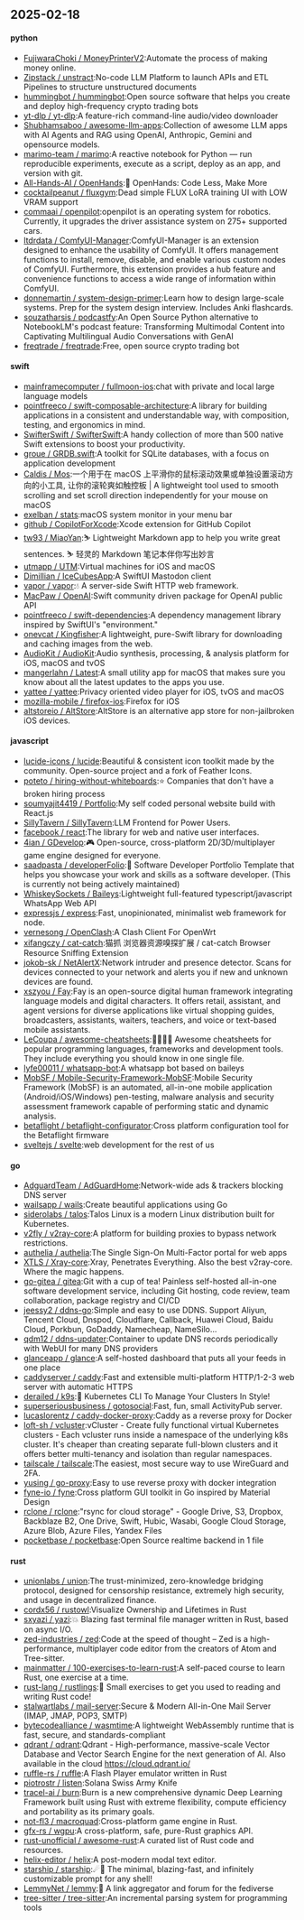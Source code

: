 ## 2025-02-18

#### python
* [FujiwaraChoki / MoneyPrinterV2](https://github.com/FujiwaraChoki/MoneyPrinterV2):Automate the process of making money online.
* [Zipstack / unstract](https://github.com/Zipstack/unstract):No-code LLM Platform to launch APIs and ETL Pipelines to structure unstructured documents
* [hummingbot / hummingbot](https://github.com/hummingbot/hummingbot):Open source software that helps you create and deploy high-frequency crypto trading bots
* [yt-dlp / yt-dlp](https://github.com/yt-dlp/yt-dlp):A feature-rich command-line audio/video downloader
* [Shubhamsaboo / awesome-llm-apps](https://github.com/Shubhamsaboo/awesome-llm-apps):Collection of awesome LLM apps with AI Agents and RAG using OpenAI, Anthropic, Gemini and opensource models.
* [marimo-team / marimo](https://github.com/marimo-team/marimo):A reactive notebook for Python — run reproducible experiments, execute as a script, deploy as an app, and version with git.
* [All-Hands-AI / OpenHands](https://github.com/All-Hands-AI/OpenHands):🙌 OpenHands: Code Less, Make More
* [cocktailpeanut / fluxgym](https://github.com/cocktailpeanut/fluxgym):Dead simple FLUX LoRA training UI with LOW VRAM support
* [commaai / openpilot](https://github.com/commaai/openpilot):openpilot is an operating system for robotics. Currently, it upgrades the driver assistance system on 275+ supported cars.
* [ltdrdata / ComfyUI-Manager](https://github.com/ltdrdata/ComfyUI-Manager):ComfyUI-Manager is an extension designed to enhance the usability of ComfyUI. It offers management functions to install, remove, disable, and enable various custom nodes of ComfyUI. Furthermore, this extension provides a hub feature and convenience functions to access a wide range of information within ComfyUI.
* [donnemartin / system-design-primer](https://github.com/donnemartin/system-design-primer):Learn how to design large-scale systems. Prep for the system design interview. Includes Anki flashcards.
* [souzatharsis / podcastfy](https://github.com/souzatharsis/podcastfy):An Open Source Python alternative to NotebookLM's podcast feature: Transforming Multimodal Content into Captivating Multilingual Audio Conversations with GenAI
* [freqtrade / freqtrade](https://github.com/freqtrade/freqtrade):Free, open source crypto trading bot

#### swift
* [mainframecomputer / fullmoon-ios](https://github.com/mainframecomputer/fullmoon-ios):chat with private and local large language models
* [pointfreeco / swift-composable-architecture](https://github.com/pointfreeco/swift-composable-architecture):A library for building applications in a consistent and understandable way, with composition, testing, and ergonomics in mind.
* [SwifterSwift / SwifterSwift](https://github.com/SwifterSwift/SwifterSwift):A handy collection of more than 500 native Swift extensions to boost your productivity.
* [groue / GRDB.swift](https://github.com/groue/GRDB.swift):A toolkit for SQLite databases, with a focus on application development
* [Caldis / Mos](https://github.com/Caldis/Mos):一个用于在 macOS 上平滑你的鼠标滚动效果或单独设置滚动方向的小工具, 让你的滚轮爽如触控板 | A lightweight tool used to smooth scrolling and set scroll direction independently for your mouse on macOS
* [exelban / stats](https://github.com/exelban/stats):macOS system monitor in your menu bar
* [github / CopilotForXcode](https://github.com/github/CopilotForXcode):Xcode extension for GitHub Copilot
* [tw93 / MiaoYan](https://github.com/tw93/MiaoYan):⛷ Lightweight Markdown app to help you write great sentences. ⛷ 轻灵的 Markdown 笔记本伴你写出妙言
* [utmapp / UTM](https://github.com/utmapp/UTM):Virtual machines for iOS and macOS
* [Dimillian / IceCubesApp](https://github.com/Dimillian/IceCubesApp):A SwiftUI Mastodon client
* [vapor / vapor](https://github.com/vapor/vapor):💧 A server-side Swift HTTP web framework.
* [MacPaw / OpenAI](https://github.com/MacPaw/OpenAI):Swift community driven package for OpenAI public API
* [pointfreeco / swift-dependencies](https://github.com/pointfreeco/swift-dependencies):A dependency management library inspired by SwiftUI's "environment."
* [onevcat / Kingfisher](https://github.com/onevcat/Kingfisher):A lightweight, pure-Swift library for downloading and caching images from the web.
* [AudioKit / AudioKit](https://github.com/AudioKit/AudioKit):Audio synthesis, processing, & analysis platform for iOS, macOS and tvOS
* [mangerlahn / Latest](https://github.com/mangerlahn/Latest):A small utility app for macOS that makes sure you know about all the latest updates to the apps you use.
* [yattee / yattee](https://github.com/yattee/yattee):Privacy oriented video player for iOS, tvOS and macOS
* [mozilla-mobile / firefox-ios](https://github.com/mozilla-mobile/firefox-ios):Firefox for iOS
* [altstoreio / AltStore](https://github.com/altstoreio/AltStore):AltStore is an alternative app store for non-jailbroken iOS devices.

#### javascript
* [lucide-icons / lucide](https://github.com/lucide-icons/lucide):Beautiful & consistent icon toolkit made by the community. Open-source project and a fork of Feather Icons.
* [poteto / hiring-without-whiteboards](https://github.com/poteto/hiring-without-whiteboards):⭐️ Companies that don't have a broken hiring process
* [soumyajit4419 / Portfolio](https://github.com/soumyajit4419/Portfolio):My self coded personal website build with React.js
* [SillyTavern / SillyTavern](https://github.com/SillyTavern/SillyTavern):LLM Frontend for Power Users.
* [facebook / react](https://github.com/facebook/react):The library for web and native user interfaces.
* [4ian / GDevelop](https://github.com/4ian/GDevelop):🎮 Open-source, cross-platform 2D/3D/multiplayer game engine designed for everyone.
* [saadpasta / developerFolio](https://github.com/saadpasta/developerFolio):🚀 Software Developer Portfolio Template that helps you showcase your work and skills as a software developer. (This is currently not being actively maintained)
* [WhiskeySockets / Baileys](https://github.com/WhiskeySockets/Baileys):Lightweight full-featured typescript/javascript WhatsApp Web API
* [expressjs / express](https://github.com/expressjs/express):Fast, unopinionated, minimalist web framework for node.
* [vernesong / OpenClash](https://github.com/vernesong/OpenClash):A Clash Client For OpenWrt
* [xifangczy / cat-catch](https://github.com/xifangczy/cat-catch):猫抓 浏览器资源嗅探扩展 / cat-catch Browser Resource Sniffing Extension
* [jokob-sk / NetAlertX](https://github.com/jokob-sk/NetAlertX):Network intruder and presence detector. Scans for devices connected to your network and alerts you if new and unknown devices are found.
* [xszyou / Fay](https://github.com/xszyou/Fay):Fay is an open-source digital human framework integrating language models and digital characters. It offers retail, assistant, and agent versions for diverse applications like virtual shopping guides, broadcasters, assistants, waiters, teachers, and voice or text-based mobile assistants.
* [LeCoupa / awesome-cheatsheets](https://github.com/LeCoupa/awesome-cheatsheets):👩‍💻👨‍💻 Awesome cheatsheets for popular programming languages, frameworks and development tools. They include everything you should know in one single file.
* [lyfe00011 / whatsapp-bot](https://github.com/lyfe00011/whatsapp-bot):A whatsapp bot based on baileys
* [MobSF / Mobile-Security-Framework-MobSF](https://github.com/MobSF/Mobile-Security-Framework-MobSF):Mobile Security Framework (MobSF) is an automated, all-in-one mobile application (Android/iOS/Windows) pen-testing, malware analysis and security assessment framework capable of performing static and dynamic analysis.
* [betaflight / betaflight-configurator](https://github.com/betaflight/betaflight-configurator):Cross platform configuration tool for the Betaflight firmware
* [sveltejs / svelte](https://github.com/sveltejs/svelte):web development for the rest of us

#### go
* [AdguardTeam / AdGuardHome](https://github.com/AdguardTeam/AdGuardHome):Network-wide ads & trackers blocking DNS server
* [wailsapp / wails](https://github.com/wailsapp/wails):Create beautiful applications using Go
* [siderolabs / talos](https://github.com/siderolabs/talos):Talos Linux is a modern Linux distribution built for Kubernetes.
* [v2fly / v2ray-core](https://github.com/v2fly/v2ray-core):A platform for building proxies to bypass network restrictions.
* [authelia / authelia](https://github.com/authelia/authelia):The Single Sign-On Multi-Factor portal for web apps
* [XTLS / Xray-core](https://github.com/XTLS/Xray-core):Xray, Penetrates Everything. Also the best v2ray-core. Where the magic happens.
* [go-gitea / gitea](https://github.com/go-gitea/gitea):Git with a cup of tea! Painless self-hosted all-in-one software development service, including Git hosting, code review, team collaboration, package registry and CI/CD
* [jeessy2 / ddns-go](https://github.com/jeessy2/ddns-go):Simple and easy to use DDNS. Support Aliyun, Tencent Cloud, Dnspod, Cloudflare, Callback, Huawei Cloud, Baidu Cloud, Porkbun, GoDaddy, Namecheap, NameSilo...
* [qdm12 / ddns-updater](https://github.com/qdm12/ddns-updater):Container to update DNS records periodically with WebUI for many DNS providers
* [glanceapp / glance](https://github.com/glanceapp/glance):A self-hosted dashboard that puts all your feeds in one place
* [caddyserver / caddy](https://github.com/caddyserver/caddy):Fast and extensible multi-platform HTTP/1-2-3 web server with automatic HTTPS
* [derailed / k9s](https://github.com/derailed/k9s):🐶 Kubernetes CLI To Manage Your Clusters In Style!
* [superseriousbusiness / gotosocial](https://github.com/superseriousbusiness/gotosocial):Fast, fun, small ActivityPub server.
* [lucaslorentz / caddy-docker-proxy](https://github.com/lucaslorentz/caddy-docker-proxy):Caddy as a reverse proxy for Docker
* [loft-sh / vcluster](https://github.com/loft-sh/vcluster):vCluster - Create fully functional virtual Kubernetes clusters - Each vcluster runs inside a namespace of the underlying k8s cluster. It's cheaper than creating separate full-blown clusters and it offers better multi-tenancy and isolation than regular namespaces.
* [tailscale / tailscale](https://github.com/tailscale/tailscale):The easiest, most secure way to use WireGuard and 2FA.
* [yusing / go-proxy](https://github.com/yusing/go-proxy):Easy to use reverse proxy with docker integration
* [fyne-io / fyne](https://github.com/fyne-io/fyne):Cross platform GUI toolkit in Go inspired by Material Design
* [rclone / rclone](https://github.com/rclone/rclone):"rsync for cloud storage" - Google Drive, S3, Dropbox, Backblaze B2, One Drive, Swift, Hubic, Wasabi, Google Cloud Storage, Azure Blob, Azure Files, Yandex Files
* [pocketbase / pocketbase](https://github.com/pocketbase/pocketbase):Open Source realtime backend in 1 file

#### rust
* [unionlabs / union](https://github.com/unionlabs/union):The trust-minimized, zero-knowledge bridging protocol, designed for censorship resistance, extremely high security, and usage in decentralized finance.
* [cordx56 / rustowl](https://github.com/cordx56/rustowl):Visualize Ownership and Lifetimes in Rust
* [sxyazi / yazi](https://github.com/sxyazi/yazi):💥 Blazing fast terminal file manager written in Rust, based on async I/O.
* [zed-industries / zed](https://github.com/zed-industries/zed):Code at the speed of thought – Zed is a high-performance, multiplayer code editor from the creators of Atom and Tree-sitter.
* [mainmatter / 100-exercises-to-learn-rust](https://github.com/mainmatter/100-exercises-to-learn-rust):A self-paced course to learn Rust, one exercise at a time.
* [rust-lang / rustlings](https://github.com/rust-lang/rustlings):🦀 Small exercises to get you used to reading and writing Rust code!
* [stalwartlabs / mail-server](https://github.com/stalwartlabs/mail-server):Secure & Modern All-in-One Mail Server (IMAP, JMAP, POP3, SMTP)
* [bytecodealliance / wasmtime](https://github.com/bytecodealliance/wasmtime):A lightweight WebAssembly runtime that is fast, secure, and standards-compliant
* [qdrant / qdrant](https://github.com/qdrant/qdrant):Qdrant - High-performance, massive-scale Vector Database and Vector Search Engine for the next generation of AI. Also available in the cloud https://cloud.qdrant.io/
* [ruffle-rs / ruffle](https://github.com/ruffle-rs/ruffle):A Flash Player emulator written in Rust
* [piotrostr / listen](https://github.com/piotrostr/listen):Solana Swiss Army Knife
* [tracel-ai / burn](https://github.com/tracel-ai/burn):Burn is a new comprehensive dynamic Deep Learning Framework built using Rust with extreme flexibility, compute efficiency and portability as its primary goals.
* [not-fl3 / macroquad](https://github.com/not-fl3/macroquad):Cross-platform game engine in Rust.
* [gfx-rs / wgpu](https://github.com/gfx-rs/wgpu):A cross-platform, safe, pure-Rust graphics API.
* [rust-unofficial / awesome-rust](https://github.com/rust-unofficial/awesome-rust):A curated list of Rust code and resources.
* [helix-editor / helix](https://github.com/helix-editor/helix):A post-modern modal text editor.
* [starship / starship](https://github.com/starship/starship):☄🌌️ The minimal, blazing-fast, and infinitely customizable prompt for any shell!
* [LemmyNet / lemmy](https://github.com/LemmyNet/lemmy):🐀 A link aggregator and forum for the fediverse
* [tree-sitter / tree-sitter](https://github.com/tree-sitter/tree-sitter):An incremental parsing system for programming tools
